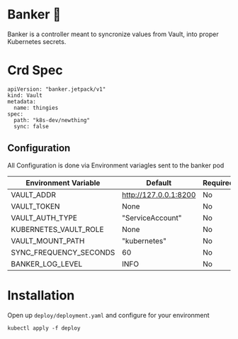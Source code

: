 # Banker 🏦
Banker is a controller meant to syncronize values from Vault, into proper Kubernetes secrets. 



# Crd Spec 
```
apiVersion: "banker.jetpack/v1"
kind: Vault
metadata:
  name: thingies
spec:
  path: "k8s-dev/newthing"
  sync: false

```

## Configuration 

All Configuration is done via Environment variagles sent to the banker pod

| Environment Variable   | Default               | Required |
|------------------------|-----------------------|----------|
| VAULT_ADDR             | http://127.0.0.1:8200 | No       |
| VAULT_TOKEN            | None                  | No       |
| VAULT_AUTH_TYPE        | "ServiceAccount"      | No       |
| KUBERNETES_VAULT_ROLE  | None                  | No       |
| VAULT_MOUNT_PATH       | "kubernetes"          | No       |
| SYNC_FREQUENCY_SECONDS | 60                    | No       |
| BANKER_LOG_LEVEL       | INFO                  | No       |


# Installation 

Open up `deploy/deployment.yaml` and configure for your environment

```
kubectl apply -f deploy
```

